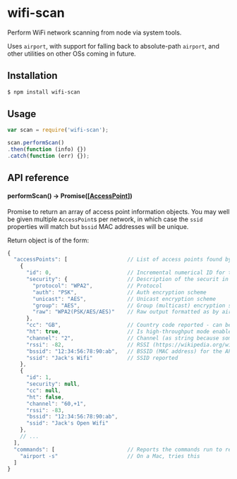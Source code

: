 # wifi-scan
Perform WiFi network scanning from node via system tools.

Uses `airport`, with support for falling back to absolute-path `airport`, and
other utilities on other OSs coming in future.

## Installation

```bash
$ npm install wifi-scan
```

## Usage
```js
var scan = require('wifi-scan');

scan.performScan()
.then(function (info) {})
.catch(function (err) {});
```

## API reference

#### performScan() -> Promise([[AccessPoint](#accesspoint)])
Promise to return an array of access point information objects. You may well be
given multiple `AccessPoint`s per network, in which case the `ssid` properties
will match but `bssid` MAC addresses will be unique.

Return object is of the form:

```js
{
  "accessPoints": [                   // List of access points found by the scan
    {
      "id": 0,                        // Incremental numerical ID for the AP
      "security": {                   // Description of the securit in use by AP - can be null
        "protocol": "WPA2",           // Protocol
        "auth": "PSK",                // Auth encryption scheme
        "unicast": "AES",             // Unicast encryption scheme
        "group": "AES",               // Group (multicast) encryption scheme
        "raw": "WPA2(PSK/AES/AES)"    // Raw output formatted as by airport -s
      },
      "cc": "GB",                     // Country code reported - can be null
      "ht": true,                     // Is high-throughput mode enabled?
      "channel": "2",                 // Channel (as string because sometimes '+1' etc)
      "rssi": -82,                    // RSSI (https://wikipedia.org/wiki/Received_signal_strength_indication)
      "bssid": "12:34:56:78:90:ab",   // BSSID (MAC address) for the AP
      "ssid": "Jack's Wifi"           // SSID reported
    },
    {
      "id": 1,
      "security": null,
      "cc": null,
      "ht": false,
      "channel": "60,+1",
      "rssi": -83,
      "bssid": "12:34:56:78:90:ab",
      "ssid": "Jack's Open Wifi"
    },
    // ...
  ],
  "commands": [                       // Reports the commands run to retrieve the raw data
    "airport -s"                      // On a Mac, tries this
  ]
}
```
